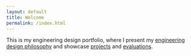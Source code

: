 ```yaml
---
layout: default
title: Welcome
permalink: /index.html
---
```


This is my engineering design portfolio, 
where I present my [engineering design philosophy](principles.html)
and showcase [projects](projects/) and [evaluations](evaluations/).